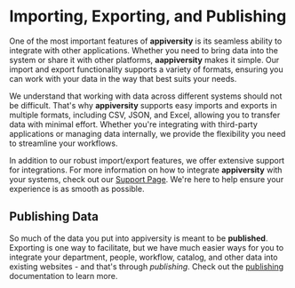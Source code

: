 # Importing, Exporting, and Publishing
One of the most important features of **appiversity** is its seamless ability to integrate with other applications. Whether you need to bring data into the system or share it with other platforms, **aappiversity** makes it simple. Our import and export functionality supports a variety of formats, ensuring you can work with your data in the way that best suits your needs.

We understand that working with data across different systems should not be difficult. That's why **appiversity** supports easy imports and exports in multiple formats, including CSV, JSON, and Excel, allowing you to transfer data with minimal effort. Whether you're integrating with third-party applications or managing data internally, we provide the flexibility you need to streamline your workflows.

In addition to our robust import/export features, we offer extensive support for integrations. For more information on how to integrate **appiversity** with your systems, check out our [Support Page](../accounts/support.md). We're here to help ensure your experience is as smooth as possible.

## Publishing Data
So much of the data you put into appiversity is meant to be **published**.  Exporting is one way to facilitate, but we have much easier ways for you to integrate your department, people, workflow, catalog, and other data into existing websites - and that's through *publishing*.  Check out the [publishing](./embedding.md) documentation to learn more.
